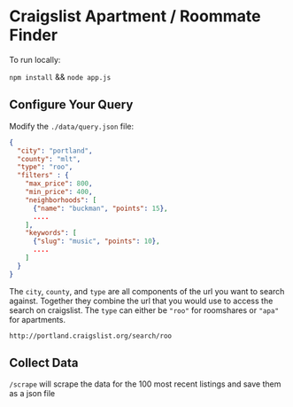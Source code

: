 # Craigslist Apartment / Roommate Finder

To run locally:

`npm install` && `node app.js`


## Configure Your Query

Modify the `./data/query.json` file:

```json
{
  "city": "portland",
  "county": "mlt",
  "type": "roo",
  "filters" : {
    "max_price": 800,
    "min_price": 400,
    "neighborhoods": [
      {"name": "buckman", "points": 15},
      ....
    ],
    "keywords": [
      {"slug": "music", "points": 10},
      ....
    ]
  }
}
```

The `city`, `county`, and `type` are all components of the url you want to search against. Together they combine the url that you would use to access the search on craigslist. The `type` can either be `"roo"` for roomshares or `"apa"` for apartments.

`http://portland.craigslist.org/search/roo`

## Collect Data
`/scrape` will scrape the data for the 100 most recent listings and save them as a json file
